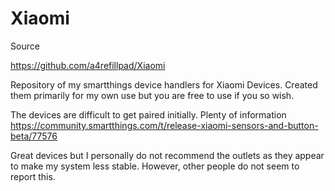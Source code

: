 # Xiaomi

Source

https://github.com/a4refillpad/Xiaomi

Repository of my smartthings device handlers for Xiaomi Devices. Created them primarily for my own use but you are free to use if you so wish.

The devices are difficult to get paired initially. Plenty of information https://community.smartthings.com/t/release-xiaomi-sensors-and-button-beta/77576

Great devices but I personally do not recommend the outlets as they appear to make my system less stable. However, other people do not seem to report this.
